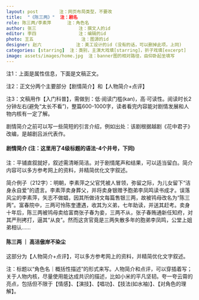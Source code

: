 ```yaml
---
layout: post        注：网页布局类型，不要改
title:  "《陈三两》"  注：剧名
role: 陈三两/李素萍      注：角色名
author: 张三                注：撰文人的id
editor: 李四                注：编辑的id
photo: 王五                  注：图源的id
designer: 赵六             注：美工设计的id (没有的话，可以删掉此项，上同)
categories: [starring]  注：类别，主演大戏填[starring]，折子戏填[excerpt]
image: assets/images/home.jpg  注：banner图的相对路径，由仰卧起坐填写
---
```


注1：上面是属性信息，下面是文稿正文。

注2：正文分两个主要部分【剧情简介】和【人物简介+点评】

注3：文稿用作【入门科普】，需做到：低·阅读门槛(kan)，高·可读性。阅读时长2分钟左右(避免“太长不看”)，整篇600-1000字，读者看完内容能对剧情发展和人物内核有一定了解。

剧情简介之前可以写一些简短的引言介绍，例如出处：该剧根据越剧《花中君子》改编，是越剧吕派代表作。

#### 剧情简介 (注：这里用了4级标题的语法-4个井号，下同)
注：平铺直叙就好，叙述需清晰简洁。对于剧情尾声和结果，可以适当留白。简介内容可以多方参考网上的资料，并精简优化文字叙述。

简介例子（212字）：明朝，李素萍之父官凭被人冒领，弥留之际，为儿女留下“洁身永自爱”的遗言。李素萍卖身葬父，并将卖身银赠予胞弟李凤鸣读书成才。误落风尘的李素萍，矢志不做娼，因其所做诗文每篇售银三两，故被鸨母改名为“陈三两”。富春院中，三两可怜陈奎遭遇，收其为义弟，七年助读，并送其赶考。卖身十年后，陈三两被鸨母卖给富商张子春为妾，三两不从，张子春贿通新任知府，对其严刑拷打，逼其“从良”。然而这贪官竟是三两失散多年的胞弟李凤鸣，公堂上姐弟相认……

#### 陈三两 ｜ 高洁傲岸不染尘
这部分为【人物简介+点评】，可以多方参考网上的资料，并精简优化文字叙述。

注：标题以“角色名｜概括性描述”的形式来写。人物简介和点评，可以穿插着写；关于人物内核，尽量使用能达成共识的描述，比如小米的平凡坚韧。夸一夸云霄的亮点，包括但不限于【情感】、【演技】、【唱功】、【技法(如水袖)】、【对角色的理解】。


